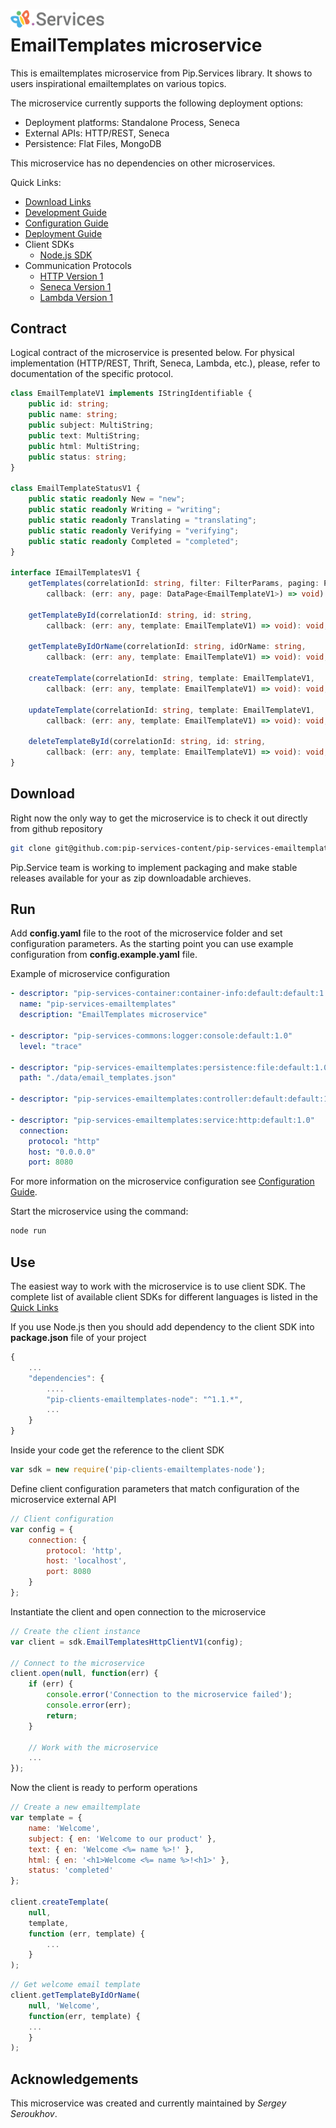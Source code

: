 # <img src="https://github.com/pip-services/pip-services/raw/master/design/Logo.png" alt="Pip.Services Logo" style="max-width:30%"> <br/> EmailTemplates microservice

This is emailtemplates microservice from Pip.Services library. 
It shows to users inspirational emailtemplates on various topics.

The microservice currently supports the following deployment options:
* Deployment platforms: Standalone Process, Seneca
* External APIs: HTTP/REST, Seneca
* Persistence: Flat Files, MongoDB

This microservice has no dependencies on other microservices.

<a name="links"></a> Quick Links:

* [Download Links](doc/Downloads.md)
* [Development Guide](doc/Development.md)
* [Configuration Guide](doc/Configuration.md)
* [Deployment Guide](doc/Deployment.md)
* Client SDKs
  - [Node.js SDK](https://github.com/pip-services/pip-clients-emailtemplates-node)
* Communication Protocols
  - [HTTP Version 1](doc/HttpProtocolV1.md)
  - [Seneca Version 1](doc/SenecaProtocolV1.md)
  - [Lambda Version 1](doc/LambdaProtocolV1.md)

## Contract

Logical contract of the microservice is presented below. For physical implementation (HTTP/REST, Thrift, Seneca, Lambda, etc.),
please, refer to documentation of the specific protocol.

```typescript
class EmailTemplateV1 implements IStringIdentifiable {
    public id: string;
    public name: string;
    public subject: MultiString;
    public text: MultiString;
    public html: MultiString;
    public status: string;
}

class EmailTemplateStatusV1 {
    public static readonly New = "new";
    public static readonly Writing = "writing";
    public static readonly Translating = "translating";
    public static readonly Verifying = "verifying";
    public static readonly Completed = "completed";
}

interface IEmailTemplatesV1 {
    getTemplates(correlationId: string, filter: FilterParams, paging: PagingParams, 
        callback: (err: any, page: DataPage<EmailTemplateV1>) => void): void;

    getTemplateById(correlationId: string, id: string, 
        callback: (err: any, template: EmailTemplateV1) => void): void;

    getTemplateByIdOrName(correlationId: string, idOrName: string, 
        callback: (err: any, template: EmailTemplateV1) => void): void;

    createTemplate(correlationId: string, template: EmailTemplateV1, 
        callback: (err: any, template: EmailTemplateV1) => void): void;

    updateTemplate(correlationId: string, template: EmailTemplateV1, 
        callback: (err: any, template: EmailTemplateV1) => void): void;

    deleteTemplateById(correlationId: string, id: string,
        callback: (err: any, template: EmailTemplateV1) => void): void;
}
```

## Download

Right now the only way to get the microservice is to check it out directly from github repository
```bash
git clone git@github.com:pip-services-content/pip-services-emailtemplates-node.git
```

Pip.Service team is working to implement packaging and make stable releases available for your 
as zip downloadable archieves.

## Run

Add **config.yaml** file to the root of the microservice folder and set configuration parameters.
As the starting point you can use example configuration from **config.example.yaml** file. 

Example of microservice configuration
```yaml
- descriptor: "pip-services-container:container-info:default:default:1.0"
  name: "pip-services-emailtemplates"
  description: "EmailTemplates microservice"

- descriptor: "pip-services-commons:logger:console:default:1.0"
  level: "trace"

- descriptor: "pip-services-emailtemplates:persistence:file:default:1.0"
  path: "./data/email_templates.json"

- descriptor: "pip-services-emailtemplates:controller:default:default:1.0"

- descriptor: "pip-services-emailtemplates:service:http:default:1.0"
  connection:
    protocol: "http"
    host: "0.0.0.0"
    port: 8080
```
 
For more information on the microservice configuration see [Configuration Guide](Configuration.md).

Start the microservice using the command:
```bash
node run
```

## Use

The easiest way to work with the microservice is to use client SDK. 
The complete list of available client SDKs for different languages is listed in the [Quick Links](#links)

If you use Node.js then you should add dependency to the client SDK into **package.json** file of your project
```javascript
{
    ...
    "dependencies": {
        ....
        "pip-clients-emailtemplates-node": "^1.1.*",
        ...
    }
}
```

Inside your code get the reference to the client SDK
```javascript
var sdk = new require('pip-clients-emailtemplates-node');
```

Define client configuration parameters that match configuration of the microservice external API
```javascript
// Client configuration
var config = {
    connection: {
        protocol: 'http',
        host: 'localhost', 
        port: 8080
    }
};
```

Instantiate the client and open connection to the microservice
```javascript
// Create the client instance
var client = sdk.EmailTemplatesHttpClientV1(config);

// Connect to the microservice
client.open(null, function(err) {
    if (err) {
        console.error('Connection to the microservice failed');
        console.error(err);
        return;
    }
    
    // Work with the microservice
    ...
});
```

Now the client is ready to perform operations
```javascript
// Create a new emailtemplate
var template = {
    name: 'Welcome',
    subject: { en: 'Welcome to our product' },
    text: { en: 'Welcome <%= name %>!' },
    html: { en: '<h1>Welcome <%= name %>!<h1>' },
    status: 'completed'
};

client.createTemplate(
    null,
    template,
    function (err, template) {
        ...
    }
);
```

```javascript
// Get welcome email template
client.getTemplateByIdOrName(
    null, 'Welcome',
    function(err, template) {
    ...    
    }
);
```    

## Acknowledgements

This microservice was created and currently maintained by *Sergey Seroukhov*.
